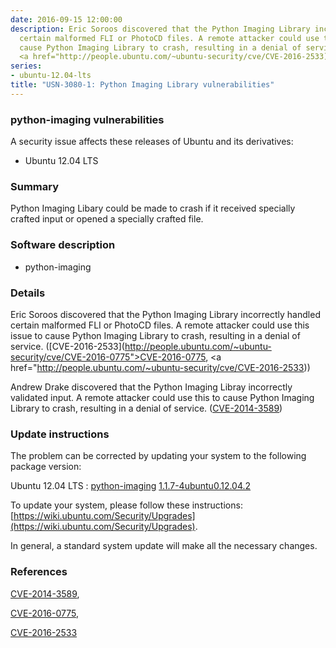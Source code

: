 ```yaml
---
date: 2016-09-15 12:00:00
description: Eric Soroos discovered that the Python Imaging Library incorrectly handled
  certain malformed FLI or PhotoCD files. A remote attacker could use this issue to
  cause Python Imaging Library to crash, resulting in a denial of service. ([CVE-2016-2533](http://people.ubuntu.com/~ubuntu-security/cve/CVE-2016-0775">CVE-2016-0775</a>,
  <a href="http://people.ubuntu.com/~ubuntu-security/cve/CVE-2016-2533))
series:
- ubuntu-12.04-lts
title: "USN-3080-1: Python Imaging Library vulnerabilities"
---
```


### python-imaging vulnerabilities

A security issue affects these releases of Ubuntu and its derivatives:

* Ubuntu 12.04 LTS

### Summary

Python Imaging Libary could be made to crash if it received specially crafted input or opened a specially crafted file.

### Software description

* python-imaging 

### Details

Eric Soroos discovered that the Python Imaging Library incorrectly handled certain malformed FLI or PhotoCD files. A remote attacker could use this issue to cause Python Imaging Library to crash, resulting in a denial of service. ([CVE-2016-2533](http://people.ubuntu.com/~ubuntu-security/cve/CVE-2016-0775">CVE-2016-0775</a>, <a href="http://people.ubuntu.com/~ubuntu-security/cve/CVE-2016-2533))

Andrew Drake discovered that the Python Imaging Libray incorrectly validated input. A remote attacker could use this to cause Python Imaging Library to crash, resulting in a denial of service. ([CVE-2014-3589](http://people.ubuntu.com/~ubuntu-security/cve/CVE-2014-3589)) 

### Update instructions

The problem can be corrected by updating your system to the following package version:

Ubuntu 12.04 LTS
 : [python-imaging](https://launchpad.net/ubuntu/+source/python-imaging) <span> [1.1.7-4ubuntu0.12.04.2](https://launchpad.net/ubuntu/+source/python-imaging/1.1.7-4ubuntu0.12.04.2) </span> 

To update your system, please follow these instructions: [https://wiki.ubuntu.com/Security/Upgrades](https://wiki.ubuntu.com/Security/Upgrades).

In general, a standard system update will make all the necessary changes. 

### References

 [CVE-2014-3589](http://people.ubuntu.com/~ubuntu-security/cve/CVE-2014-3589), 

 [CVE-2016-0775](http://people.ubuntu.com/~ubuntu-security/cve/CVE-2016-0775), 

 [CVE-2016-2533](http://people.ubuntu.com/~ubuntu-security/cve/CVE-2016-2533)
